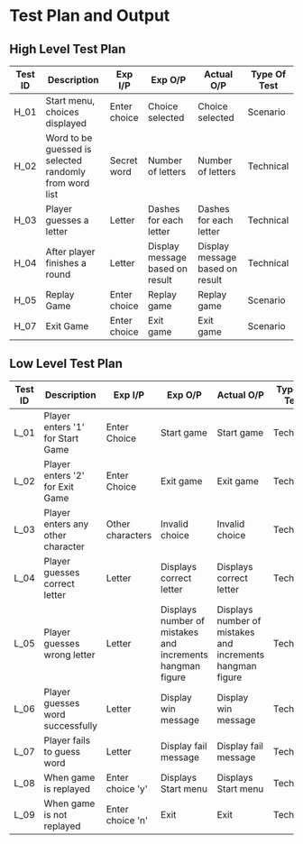 # Test Plan and Output

## High Level Test Plan
| Test ID | Description                                              | Exp I/P | Exp O/P | Actual O/P | Type Of Test |    
|-------------|--------------------------------------------------------------|------------|-------------|----------------|------------------|
| H_01 | Start menu, choices displayed | Enter choice | Choice selected | Choice selected | Scenario |
| H_02 | Word to be guessed is selected randomly from word list | Secret word | Number of letters | Number of letters | Technical |
| H_03 | Player guesses a letter | Letter | Dashes for each letter | Dashes for each letter | Technical |
| H_04 | After player finishes a round | Letter | Display message based on result | Display message based on result | Technical |
| H_05 | Replay Game | Enter choice | Replay game | Replay game | Scenario |
| H_07 | Exit Game | Enter choice | Exit game | Exit game | Scenario |


## Low Level Test Plan
| Test ID | Description                                              | Exp I/P | Exp O/P | Actual O/P | Type Of Test |    
|-------------|--------------------------------------------------------------|------------|-------------|----------------|------------------|
| L_01 | Player enters '1' for Start Game | Enter Choice | Start game | Start game | Technical |
| L_02 | Player enters '2' for Exit Game | Enter Choice | Exit game | Exit game | Technical |
| L_03 | Player enters any other character | Other characters | Invalid choice | Invalid choice | Technical |
| L_04 | Player guesses correct letter | Letter | Displays correct letter | Displays correct letter | Technical |
| L_05 | Player guesses wrong letter | Letter | Displays number of mistakes and increments hangman figure | Displays number of mistakes and increments hangman figure | Technical |
| L_06 | Player guesses word successfully | Letter | Display win message | Display win message | Technical |
| L_07 | Player fails to guess word | Letter | Display fail message | Display fail message | Technical |
| L_08 | When game is replayed | Enter choice 'y' | Displays Start menu | Displays Start menu | Technical |
| L_09 | When game is not replayed | Enter choice 'n' | Exit | Exit | Technical |
